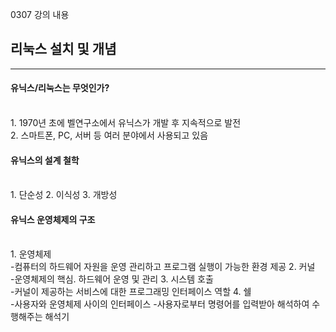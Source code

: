 0307 강의 내용

<h2>리눅스 설치 및 개념</h2>
<hr>

<h4>유닉스/리눅스는 무엇인가?</h4><br>
1. 1970년 초에 벨연구소에서 유닉스가 개발 후 지속적으로 발전<br>
2. 스마트폰, PC, 서버 등 여러 분야에서 사용되고 있음<br>

<h4>유닉스의 설계 철학</h4><br>
1. 단순성
2. 이식성
3. 개방성

<h4>유닉스 운영체제의 구조</h4><br>
1. 운영체제<br>
-컴퓨터의 하드웨어 자원을 운영 관리하고 프로그램 실행이 가능한 환경 제공
2. 커널<br>
-운영체제의 핵심. 하드웨어 운영 및 관리
3. 시스템 호출<br>
-커널이 제공하는 서비스에 대한 프로그래밍 인터페이스 역할
4. 쉘<br>
-사용자와 운영체제 사이의 인터페이스
-사용자로부터 명령어를 입력받아 해석하여 수행해주는 해석기<br>
